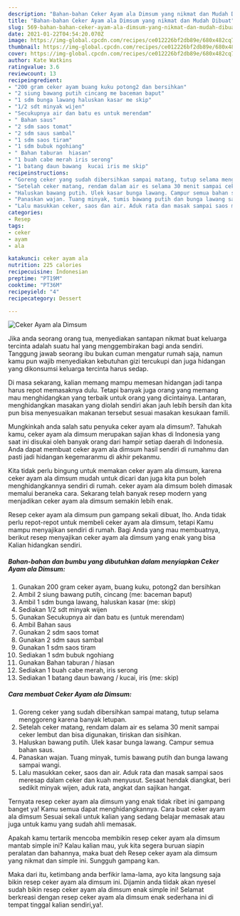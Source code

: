 ```yaml
---
description: "Bahan-bahan Ceker Ayam ala Dimsum yang nikmat dan Mudah Dibuat"
title: "Bahan-bahan Ceker Ayam ala Dimsum yang nikmat dan Mudah Dibuat"
slug: 569-bahan-bahan-ceker-ayam-ala-dimsum-yang-nikmat-dan-mudah-dibuat
date: 2021-01-22T04:54:20.070Z
image: https://img-global.cpcdn.com/recipes/ce012226bf2db89e/680x482cq70/ceker-ayam-ala-dimsum-foto-resep-utama.jpg
thumbnail: https://img-global.cpcdn.com/recipes/ce012226bf2db89e/680x482cq70/ceker-ayam-ala-dimsum-foto-resep-utama.jpg
cover: https://img-global.cpcdn.com/recipes/ce012226bf2db89e/680x482cq70/ceker-ayam-ala-dimsum-foto-resep-utama.jpg
author: Kate Watkins
ratingvalue: 3.6
reviewcount: 13
recipeingredient:
- "200 gram ceker ayam buang kuku potong2 dan bersihkan"
- "2 siung bawang putih cincang me baceman baput"
- "1 sdm bunga lawang haluskan kasar me skip"
- "1/2 sdt minyak wijen"
- "Secukupnya air dan batu es untuk merendam"
- " Bahan saus"
- "2 sdm saos tomat"
- "2 sdm saus sambal"
- "1 sdm saos tiram"
- "1 sdm bubuk ngohiang"
- " Bahan taburan  hiasan"
- "1 buah cabe merah iris serong"
- "1 batang daun bawang  kucai iris me skip"
recipeinstructions:
- "Goreng ceker yang sudah dibersihkan sampai matang, tutup selama menggoreng karena banyak letupan."
- "Setelah ceker matang, rendam dalam air es selama 30 menit sampai ceker lembut dan bisa digunakan, tiriskan dan sisihkan."
- "Haluskan bawang putih. Ulek kasar bunga lawang. Campur semua bahan saus."
- "Panaskan wajan. Tuang minyak, tumis bawang putih dan bunga lawang sampai wangi."
- "Lalu masukkan ceker, saos dan air. Aduk rata dan masak sampai saos meresap dalam ceker dan kuah menyusut. Sesaat hendak diangkat, beri sedikit minyak wijen, aduk rata, angkat dan sajikan hangat."
categories:
- Resep
tags:
- ceker
- ayam
- ala

katakunci: ceker ayam ala 
nutrition: 225 calories
recipecuisine: Indonesian
preptime: "PT19M"
cooktime: "PT36M"
recipeyield: "4"
recipecategory: Dessert

---
```



![Ceker Ayam ala Dimsum](https://img-global.cpcdn.com/recipes/ce012226bf2db89e/680x482cq70/ceker-ayam-ala-dimsum-foto-resep-utama.jpg)

Jika anda seorang orang tua, menyediakan santapan nikmat buat keluarga tercinta adalah suatu hal yang menggembirakan bagi anda sendiri. Tanggung jawab seorang ibu bukan cuman mengatur rumah saja, namun kamu pun wajib menyediakan kebutuhan gizi tercukupi dan juga hidangan yang dikonsumsi keluarga tercinta harus sedap.

Di masa  sekarang, kalian memang mampu memesan hidangan jadi tanpa harus repot memasaknya dulu. Tetapi banyak juga orang yang memang mau menghidangkan yang terbaik untuk orang yang dicintainya. Lantaran, menghidangkan masakan yang diolah sendiri akan jauh lebih bersih dan kita pun bisa menyesuaikan makanan tersebut sesuai masakan kesukaan famili. 



Mungkinkah anda salah satu penyuka ceker ayam ala dimsum?. Tahukah kamu, ceker ayam ala dimsum merupakan sajian khas di Indonesia yang saat ini disukai oleh banyak orang dari hampir setiap daerah di Indonesia. Anda dapat membuat ceker ayam ala dimsum hasil sendiri di rumahmu dan pasti jadi hidangan kegemaranmu di akhir pekanmu.

Kita tidak perlu bingung untuk memakan ceker ayam ala dimsum, karena ceker ayam ala dimsum mudah untuk dicari dan juga kita pun boleh menghidangkannya sendiri di rumah. ceker ayam ala dimsum boleh dimasak memalui beraneka cara. Sekarang telah banyak resep modern yang menjadikan ceker ayam ala dimsum semakin lebih enak.

Resep ceker ayam ala dimsum pun gampang sekali dibuat, lho. Anda tidak perlu repot-repot untuk membeli ceker ayam ala dimsum, tetapi Kamu mampu menyajikan sendiri di rumah. Bagi Anda yang mau membuatnya, berikut resep menyajikan ceker ayam ala dimsum yang enak yang bisa Kalian hidangkan sendiri.

<!--inarticleads1-->

##### Bahan-bahan dan bumbu yang dibutuhkan dalam menyiapkan Ceker Ayam ala Dimsum:

1. Gunakan 200 gram ceker ayam, buang kuku, potong2 dan bersihkan
1. Ambil 2 siung bawang putih, cincang (me: baceman baput)
1. Ambil 1 sdm bunga lawang, haluskan kasar (me: skip)
1. Sediakan 1/2 sdt minyak wijen
1. Gunakan Secukupnya air dan batu es (untuk merendam)
1. Ambil  Bahan saus
1. Gunakan 2 sdm saos tomat
1. Gunakan 2 sdm saus sambal
1. Gunakan 1 sdm saos tiram
1. Sediakan 1 sdm bubuk ngohiang
1. Gunakan  Bahan taburan / hiasan
1. Sediakan 1 buah cabe merah, iris serong
1. Sediakan 1 batang daun bawang / kucai, iris (me: skip)




<!--inarticleads2-->

##### Cara membuat Ceker Ayam ala Dimsum:

1. Goreng ceker yang sudah dibersihkan sampai matang, tutup selama menggoreng karena banyak letupan.
1. Setelah ceker matang, rendam dalam air es selama 30 menit sampai ceker lembut dan bisa digunakan, tiriskan dan sisihkan.
1. Haluskan bawang putih. Ulek kasar bunga lawang. Campur semua bahan saus.
1. Panaskan wajan. Tuang minyak, tumis bawang putih dan bunga lawang sampai wangi.
1. Lalu masukkan ceker, saos dan air. Aduk rata dan masak sampai saos meresap dalam ceker dan kuah menyusut. Sesaat hendak diangkat, beri sedikit minyak wijen, aduk rata, angkat dan sajikan hangat.




Ternyata resep ceker ayam ala dimsum yang enak tidak ribet ini gampang banget ya! Kamu semua dapat menghidangkannya. Cara buat ceker ayam ala dimsum Sesuai sekali untuk kalian yang sedang belajar memasak atau juga untuk kamu yang sudah ahli memasak.

Apakah kamu tertarik mencoba membikin resep ceker ayam ala dimsum mantab simple ini? Kalau kalian mau, yuk kita segera buruan siapin peralatan dan bahannya, maka buat deh Resep ceker ayam ala dimsum yang nikmat dan simple ini. Sungguh gampang kan. 

Maka dari itu, ketimbang anda berfikir lama-lama, ayo kita langsung saja bikin resep ceker ayam ala dimsum ini. Dijamin anda tiidak akan nyesel sudah bikin resep ceker ayam ala dimsum enak simple ini! Selamat berkreasi dengan resep ceker ayam ala dimsum enak sederhana ini di tempat tinggal kalian sendiri,ya!.

